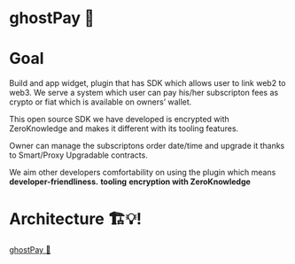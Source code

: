 # ghostPay 👻

# Goal

Build and app widget, plugin that has SDK which allows user to link web2 to web3. We serve a system which user can pay his/her subscripton fees as crypto or fiat which is available on owners’ wallet.

This open source SDK we have developed is encrypted with ZeroKnowledge and makes it different with its tooling features.

Owner can manage the subscriptons order date/time and upgrade it thanks to Smart/Proxy Upgradable contracts.

We aim other developers comfortability on using the plugin which means **developer-friendliness.** 
**tooling**
**encryption with ZeroKnowledge**

#  Architecture 🏗️💡!
[ghostPay 👻](https://github.com/melkecelioglu/ghostPay/assets/67334822/367bdaef-6109-4c91-b9ad-73c56af6ee22) 
